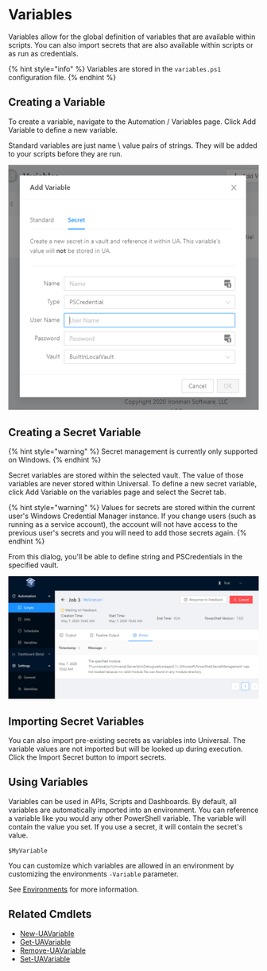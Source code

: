 # Variables

Variables allow for the global definition of variables that are available within scripts. You can also import secrets that are also available within scripts or as run as credentials. 

{% hint style="info" %}
Variables are stored in the `variables.ps1` configuration file.
{% endhint %}

## Creating a Variable 

To create a variable, navigate to the Automation / Variables page. Click Add Variable to define a new variable. 

Standard variables are just name \ value pairs of strings. They will be added to your scripts before they are run. 

![&apos;](../.gitbook/assets/image%20%2814%29.png)

## Creating a Secret Variable

{% hint style="warning" %}
Secret management is currently only supported on Windows. 
{% endhint %}

Secret variables are stored within the selected vault. The value of those variables are never stored within Universal. To define a new secret variable, click Add Variable on the variables page and select the Secret tab. 

{% hint style="warning" %}
Values for secrets are stored within the current user's Windows Credential Manager instance. If you change users \(such as running as a service account\), the account will not have access to the previous user's secrets and you will need to add those secrets again.
{% endhint %}

From this dialog, you'll be able to define string and PSCredentials in the specified vault. 

![](../.gitbook/assets/image%20%2811%29.png)

## Importing Secret Variables

You can also import pre-existing secrets as variables into Universal. The variable values are not imported but will be looked up during execution. Click the Import Secret button to import secrets. 

## Using Variables

Variables can be used in APIs, Scripts and Dashboards. By default, all variables are automatically imported into an environment. You can reference a variable like you would any other PowerShell variable. The variable will contain the value you set. If you use a secret, it will contain the secret's value.  

```text
$MyVariable
```

You can customize which variables are allowed in an environment by customizing the environments `-Variable` parameter. 

See [Environments](../config/environments.md#variables) for more information. 

## Related Cmdlets

* [New-UAVariable](https://github.com/ironmansoftware/universal-docs/blob/master/cmdlets/Universal/New-UAVariable.md)
* [Get-UAVariable](https://github.com/ironmansoftware/universal-docs/blob/master/cmdlets/Universal/Get-UAVariable.md)
* [Remove-UAVariable](https://github.com/ironmansoftware/universal-docs/blob/master/cmdlets/Universal/Remove-UAVariable.md)
* [Set-UAVariable](https://github.com/ironmansoftware/universal-docs/blob/master/cmdlets/Universal/Set-UAVariable.md)



